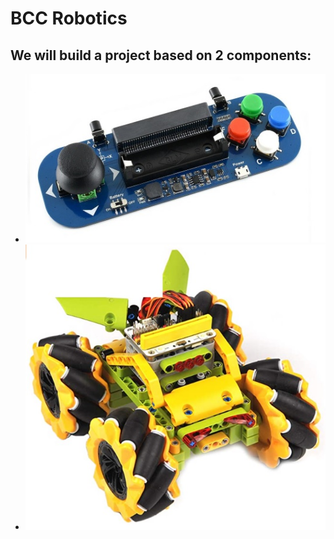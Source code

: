 <html>
<body>
<h1>BCC Robotics</h1>
<h2>We will build a project based on 2 components: </h2>
<ul>
   <li><img src="docs/images/joystick.jpg"></li>
   <li><img src="docs/images/microbitCar.jpg"></li>
</ul>
</body>
</html>